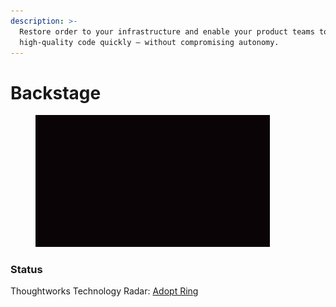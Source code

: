 ```yaml
---
description: >-
  Restore order to your infrastructure and enable your product teams to ship
  high-quality code quickly — without compromising autonomy.
---
```


# Backstage

<figure><img src="../.gitbook/assets/backstage-logo.gif" alt="" width="375"><figcaption></figcaption></figure>

### Status

Thoughtworks Technology Radar: [Adopt Ring](https://www.thoughtworks.com/radar/platforms/backstage)
